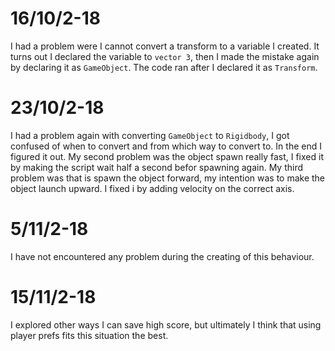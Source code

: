 # 16/10/2-18

I had a problem were I cannot convert a transform to a variable I created. It turns out I declared the variable to `vector 3`, then I made the mistake again by declaring it as `GameObject`. The code ran after I declared it as `Transform`.

# 23/10/2-18

I had a problem again with converting `GameObject` to `Rigidbody`, I got confused of when to convert and from which way to convert to. In the end I figured it out. My second problem was the object spawn really fast, I fixed it by making the script wait half a second befor spawning again. My third problem was that is spawn the object forward, my intention was to make the object launch upward. I fixed i by adding velocity on the correct axis. 

# 5/11/2-18

I have not encountered any problem during the creating of this behaviour.

# 15/11/2-18

I explored other ways I can save high score, but ultimately I think that using player prefs fits this situation the best.
